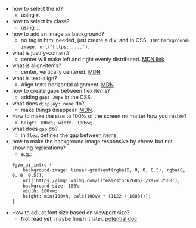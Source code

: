 - how to select the id? 
    - using `#`.
- how to select by class?
    - using `.`.
- how to add an image as background? 
    - no tag in html needed, just create a div, and in CSS, use: `background-image: url('https:.....')`.
- what is justify-content?
    - center will make left and right evenly distributed. [MDN link](https://developer.mozilla.org/en-US/docs/Web/CSS/justify-content)
- what is align-items?
    - center, vertically centered. [MDN](https://developer.mozilla.org/en-US/docs/Web/CSS/align-items)
- what is text-align?
    - Align texts horizontal alignment. [MDN](https://developer.mozilla.org/en-US/docs/Web/CSS/text-align)
- how to create gaps between flex items?
    - adding `gap: 20px` in the CSS.
- what does `display: none` do?
    - make things disappear. [MDN](https://developer.mozilla.org/en-US/docs/Web/CSS/display).
- How to make the size to 100% of the screen no matter how you resize? 
    - `heigt: 100vh; width: 100vw;`
- what does `gap` do? 
    - in `flex`, defines the gap between items.
- how to make the background image responsive by vh/vw, but not showing replications? 
    - e.g.: 
    ```
    #gym_ai_intro {
        background-image: linear-gradient(rgba(0, 0, 0, 0.5), rgba(0, 0, 0, 0.5)), 
        url('https://img1.wsimg.com/isteam/stock/606/:/rs=w:2560');
        background-size: 100%;
        width: 100vw;
        height: min(100vh, calc(100vw * (1122 / 1683)));
    }
    ```
- How to adjust font size based on viewport size?
    - Not read yet, maybe finish it later. [potential doc](https://enzedonline.com/en/tech-blog/create-responsive-font-sizes-based-on-the-viewport/)